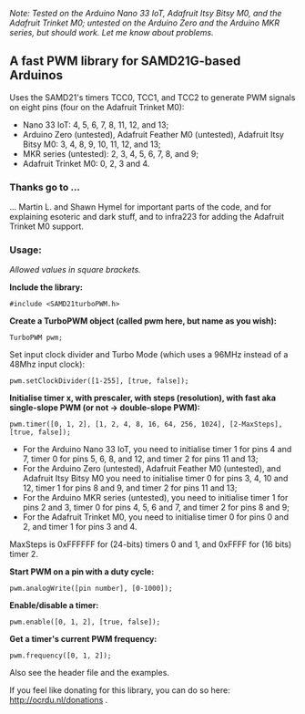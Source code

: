 *Note: Tested on the Arduino Nano 33 IoT, Adafruit Itsy Bitsy M0, and the Adafruit Trinket M0; untested on the Arduino Zero and the Arduino MKR series, but should work. Let me know about problems.*

## A fast PWM library for SAMD21G-based Arduinos

Uses the SAMD21's timers TCC0, TCC1, and TCC2 to generate PWM signals on eight pins (four on the Adafruit Trinket M0):
* Nano 33 IoT: 4, 5, 6, 7, 8, 11, 12, and 13;
* Arduino Zero (untested), Adafruit Feather M0 (untested), Adafruit Itsy Bitsy M0: 3, 4, 8, 9, 10, 11, 12, and 13; 
* MKR series (untested): 2, 3, 4, 5, 6, 7, 8, and 9;
* Adafruit Trinket M0: 0, 2, 3 and 4.

### Thanks go to ...

... Martin L. and Shawn Hymel for important parts of the code, and for explaining esoteric and dark stuff, and to infra223 for adding the Adafruit Trinket M0 support.

### Usage:

*Allowed values in square brackets.*

**Include the library:**

```#include <SAMD21turboPWM.h>```

**Create a TurboPWM object (called pwm here, but name as you wish):**

```TurboPWM pwm;```

Set input clock divider and Turbo Mode (which uses a 96MHz instead of a 48Mhz input clock):

```pwm.setClockDivider([1-255], [true, false]);```

**Initialise timer x, with prescaler, with steps (resolution), with fast aka single-slope PWM (or not -> double-slope PWM):**

```pwm.timer([0, 1, 2], [1, 2, 4, 8, 16, 64, 256, 1024], [2-MaxSteps], [true, false]);```

* For the Arduino Nano 33 IoT, you need to initialise timer 1 for pins 4 and 7, timer 0 for pins 5, 6, 8, and 12, and timer 2 for pins 11 and 13;
* For the Arduino Zero (untested), Adafruit Feather M0 (untested), and Adafruit Itsy Bitsy M0 you need to initialise timer 0 for pins 3, 4, 10 and 12, timer 1 for pins 8 and 9, and timer 2 for pins 11 and 13;
* For the Arduino MKR series (untested), you need to initialise timer 1 for pins 2 and 3, timer 0 for pins 4, 5, 6 and 7, and timer 2 for pins 8 and 9;
* For the Adafruit Trinket M0, you need to initialise timer 0 for pins 0 and 2, and timer 1 for pins 3 and 4.

MaxSteps is 0xFFFFFF for (24-bits) timers 0 and 1, and 0xFFFF for (16 bits) timer 2.

**Start PWM on a pin with a duty cycle:**

```pwm.analogWrite([pin number], [0-1000]);```

**Enable/disable a timer:**

```pwm.enable([0, 1, 2], [true, false]);```

**Get a timer's current PWM frequency:**

```pwm.frequency([0, 1, 2]);```

Also see the header file and the examples.

If you feel like donating for this library, you can do so here: http://ocrdu.nl/donations .
